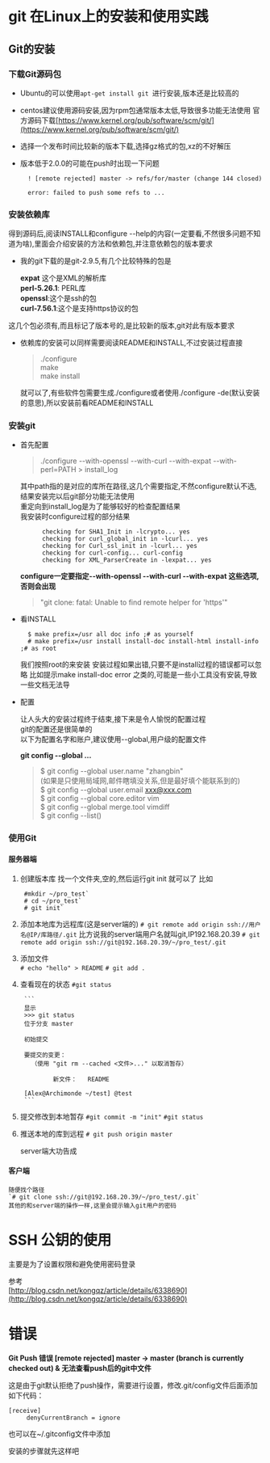 # git 在Linux上的安装和使用实践

## Git的安装

### 下载Git源码包
* Ubuntu的可以使用`apt-get install git `进行安装,版本还是比较高的
* centos建议使用源码安装,因为rpm包通常版本太低,导致很多功能无法使用
  官方源码下载[https://www.kernel.org/pub/software/scm/git/](https://www.kernel.org/pub/software/scm/git/)
* 选择一个发布时间比较新的版本下载,选择gz格式的包,xz的不好解压
* 版本低于2.0.0的可能在push时出现一下问题

  ```
    ! [remote rejected] master -> refs/for/master (change 144 closed)

    error: failed to push some refs to ...
  ```

### 安装依赖库

得到源码后,阅读INSTALL和configure --help的内容\(一定要看,不然很多问题不知道为啥\),里面会介绍安装的方法和依赖包,并注意依赖包的版本要求

* 我的git下载的是git-2.9.5,有几个比较特殊的包是

  **expat** 这个是XML的解析库  
    **perl-5.26.1**: PERL库  
    **openssl**:这个是ssh的包  
    **curl-7.56.1**:这个是支持https协议的包

这几个包必须有,而且标记了版本号的,是比较新的版本,git对此有版本要求

* 依赖库的安装可以同样需要阅读README和INSTALL,不过安装过程直接

  > ./configure  
  >   make  
  >   make install

  就可以了,有些软件包需要生成./configure或者使用./configure -de\(默认安装的意思\),所以安装前看README和INSTALL

### 安装git

* 首先配置

  > ./configure --with-openssl --with-curl --with-expat  --with-perl=PATH &gt; install\_log

  其中path指的是对应的库所在路径,这几个需要指定,不然configure默认不选,结果安装完以后git部分功能无法使用  
    重定向到install\_log是为了能够较好的检查配置结果  
    我安装时configure过程的部分结果

  ```
        checking for SHA1_Init in -lcrypto... yes
        checking for curl_global_init in -lcurl... yes
        checking for Curl_ssl_init in -lcurl... yes
        checking for curl-config... curl-config
        checking for XML_ParserCreate in -lexpat... yes
  ```

  **configure一定要指定--with-openssl --with-curl --with-expat 这些选项,否则会出现**

  > "git clone: fatal: Unable to find remote helper for 'https'"

* 看INSTALL
  ```
    $ make prefix=/usr all doc info ;# as yourself
    # make prefix=/usr install install-doc install-html install-info ;# as root
  ```

  我们按照root的来安装
  安装过程如果出错,只要不是install过程的错误都可以忽略
  比如提示make install-doc error 之类的,可能是一些小工具没有安装,导致一些文档无法导

* 配置

  让人头大的安装过程终于结束,接下来是令人愉悦的配置过程  
    git的配置还是很简单的  
    以下为配置名字和账户,建议使用--global,用户级的配置文件

  **git config --global ...**

  > $ git config --global user.name "zhangbin"  
  >   \(如果是只使用局域网,邮件瞎填没关系,但是最好填个能联系到的\)  
  >    $ git config --global user.email xxx@xxx.com  
  >    $ git config --global core.editor vim  
  >    $ git config --global merge.tool vimdiff  
  >    $ git config --list\(\)

### 使用Git

#### 服务器端
1. 创建版本库
     找一个文件夹,空的,然后运行git init 就可以了
     比如

        #mkdir ~/pro_test`
        # cd ~/pro_test`
        # git init`

1. 添加本地库为远程库(这是server端的)
    `# git remote add origin ssh://用户名@IP/库路径/.git`
        比方说我的server端用户名就叫git,IP192.168.20.39
    `# git remote add origin ssh://git@192.168.20.39/~/pro_test/.git`
1. 添加文件     
    `# echo "hello" > README`
    `# git add .`

1. 查看现在的状态
    `#git status`

        ```
        显示
        >>> git status
        位于分支 master

        初始提交

        要提交的变更：
          （使用 "git rm --cached <文件>..." 以取消暂存）

                新文件：   README

        [Alex@Archimonde ~/test] @test
        ```

1. 提交修改到本地暂存
    `#git commit -m "init"`
    `#git status`

1. 推送本地的库到远程
    `# git push origin master`

    server端大功告成

#### 客户端
    随便找个路径
    `# git clone ssh://git@192.168.20.39/~/pro_test/.git`
    其他的和server端的操作一样,这里会提示输入git用户的密码

# SSH 公钥的使用

主要是为了设置权限和避免使用密码登录

参考  
[http://blog.csdn.net/kongqz/article/details/6338690](http://blog.csdn.net/kongqz/article/details/6338690)

# 错误

**Git Push 错误 \[remote rejected\] master -&gt; master \(branch is currently checked out\) & 无法查看push后的git中文件**
 
这是由于git默认拒绝了push操作，需要进行设置，修改.git/config文件后面添加如下代码：

```
[receive]
     denyCurrentBranch = ignore
```

也可以在~/.gitconfig文件中添加

安装的步骤就先这样吧
